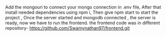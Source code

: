 Add the mongouri to connect your mongo connection in .env file,
After that install needed dependencies using npm i,
Then give npm start to start the project ,
Once the server started and mongodb connected , the server is ready,  now we have to run the frontend.
the frontend code was in different repository- https://github.com/Swamynathan97/frontend.git
